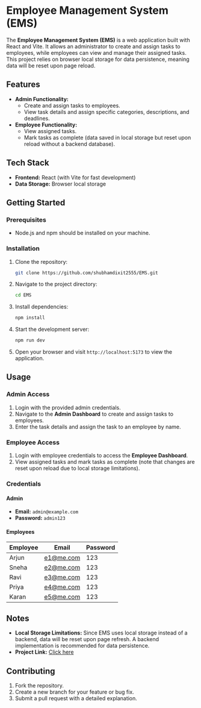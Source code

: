 
# Employee Management System (EMS)

The **Employee Management System (EMS)** is a web application built with React and Vite. It allows an administrator to create and assign tasks to employees, while employees can view and manage their assigned tasks. This project relies on browser local storage for data persistence, meaning data will be reset upon page reload.

## Features

- **Admin Functionality:**
  - Create and assign tasks to employees.
  - View task details and assign specific categories, descriptions, and deadlines.
- **Employee Functionality:**
  - View assigned tasks.
  - Mark tasks as complete (data saved in local storage but reset upon reload without a backend database).

## Tech Stack

- **Frontend:** React (with Vite for fast development)
- **Data Storage:** Browser local storage

## Getting Started

### Prerequisites

- Node.js and npm should be installed on your machine.

### Installation

1. Clone the repository:

   ```bash
   git clone https://github.com/shubhamdixit2555/EMS.git
   ```

2. Navigate to the project directory:

   ```bash
   cd EMS
   ```

3. Install dependencies:

   ```bash
   npm install
   ```

4. Start the development server:

   ```bash
   npm run dev
   ```

5. Open your browser and visit `http://localhost:5173` to view the application.

## Usage

### Admin Access
1. Login with the provided admin credentials.
2. Navigate to the **Admin Dashboard** to create and assign tasks to employees.
3. Enter the task details and assign the task to an employee by name.

### Employee Access
1. Login with employee credentials to access the **Employee Dashboard**.
2. View assigned tasks and mark tasks as complete (note that changes are reset upon reload due to local storage limitations).

### Credentials

#### Admin
- **Email:** `admin@example.com`
- **Password:** `admin123`

#### Employees

| Employee  | Email            | Password |
|-----------|-------------------|----------|
| Arjun     | e1@me.com        | 123      |
| Sneha     | e2@me.com        | 123      |
| Ravi      | e3@me.com        | 123      |
| Priya     | e4@me.com        | 123      |
| Karan     | e5@me.com        | 123      |

## Notes

- **Local Storage Limitations:** Since EMS uses local storage instead of a backend, data will be reset upon page refresh. A backend implementation is recommended for data persistence.
- **Project Link:** [Click here](https://project-ems.netlify.app/)

## Contributing

1. Fork the repository.
2. Create a new branch for your feature or bug fix.
3. Submit a pull request with a detailed explanation.
